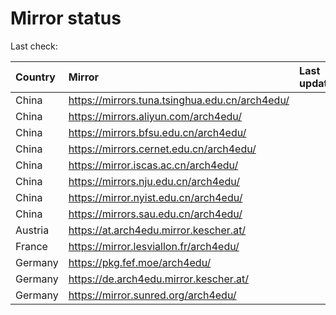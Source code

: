 <script src="./time.js"></script>
# Mirror status
Last check: <script type="text/javascript">localize(1733466821.9893277);</script>

|Country|Mirror|Last update|
|:------|:-----|:----------|
|China|https://mirrors.tuna.tsinghua.edu.cn/arch4edu/|<script type="text/javascript">localize(1733424337);</script>|
|China|https://mirrors.aliyun.com/arch4edu/|<script type="text/javascript">localize(1733424337);</script>|
|China|https://mirrors.bfsu.edu.cn/arch4edu/|<script type="text/javascript">localize(1733424337);</script>|
|China|https://mirrors.cernet.edu.cn/arch4edu/|<script type="text/javascript">localize(1733424337);</script>|
|China|https://mirror.iscas.ac.cn/arch4edu/|<script type="text/javascript">localize(1733294747);</script>|
|China|https://mirrors.nju.edu.cn/arch4edu/|<script type="text/javascript">localize(1733294747);</script>|
|China|https://mirror.nyist.edu.cn/arch4edu/|<script type="text/javascript">localize(1733424337);</script>|
|China|https://mirrors.sau.edu.cn/arch4edu/|<script type="text/javascript">localize(1731653531);</script>|
|Austria|https://at.arch4edu.mirror.kescher.at/|<script type="text/javascript">localize(1733424337);</script>|
|France|https://mirror.lesviallon.fr/arch4edu/|<script type="text/javascript">localize(1733424337);</script>|
|Germany|https://pkg.fef.moe/arch4edu/|<script type="text/javascript">localize(1733424337);</script>|
|Germany|https://de.arch4edu.mirror.kescher.at/|<script type="text/javascript">localize(1733424337);</script>|
|Germany|https://mirror.sunred.org/arch4edu/|<script type="text/javascript">localize(1733424337);</script>|

<script src="./tablefilter/tablefilter.js"></script>
<script src="./table.js"></script>